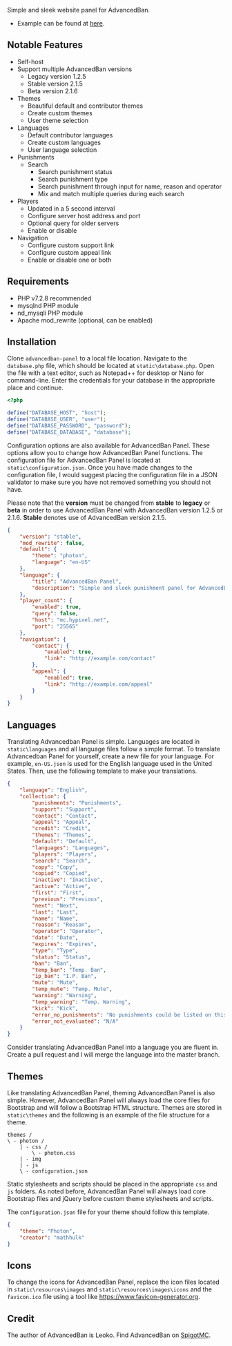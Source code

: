 Simple and sleek website panel for AdvancedBan.
* Example can be found at [here](https://mathhulk.me/advancedban/example).

## Notable Features
* Self-host
* Support multiple AdvancedBan versions
  * Legacy version 1.2.5
  * Stable version 2.1.5
  * Beta version 2.1.6
* Themes
  * Beautiful default and contributor themes
  * Create custom themes
  * User theme selection
* Languages
  * Default contributor languages
  * Create custom languages
  * User language selection
* Punishments
  * Search
    * Search punishment status
    * Search punishment type
    * Search punishment through input for name, reason and operator
    * Mix and match multiple queries during each search
* Players
  * Updated in a 5 second interval
  * Configure server host address and port
  * Optional query for older servers
  * Enable or disable
* Navigation
  * Configure custom support link
  * Configure custom appeal link
  * Enable or disable one or both

## Requirements
* PHP v7.2.8 recommended
* mysqlnd PHP module
* nd_mysqli PHP module
* Apache mod_rewrite (optional, can be enabled)

## Installation
Clone `advancedban-panel` to a local file location. Navigate to the `database.php` file, which should be located at `static\database.php`. Open the file with a text editor, such as Notepad++ for desktop or Nano for command-line. Enter the credentials for your database in the appropriate place and continue.
```php
<?php

define("DATABASE_HOST", "host");
define("DATABASE_USER", "user");
define("DATABASE_PASSWORD", "password");
define("DATABASE_DATABASE", "database");
```

Configuration options are also available for AdvancedBan Panel. These options allow you to change how AdvancedBan Panel functions. The configuration file for AdvancedBan Panel is located at `static\configuration.json`. Once you have made changes to the configuration file, I would suggest placing the configuration file in a JSON validator to make sure you have not removed something you should not have.

Please note that the **version** must be changed from **stable** to **legacy** or **beta** in order to use AdvancedBan Panel with AdvancedBan version 1.2.5 or 2.1.6. **Stable** denotes use of AdvancedBan version 2.1.5.
```json
{
    "version": "stable",
    "mod_rewrite": false,
    "default": {
        "theme": "photon",
        "language": "en-US"
    },
    "language": {
        "title": "AdvancedBan Panel",
        "description": "Simple and sleek punishment panel for AdvancedBan."
    },
    "player_count": {
        "enabled": true,
        "query": false,
        "host": "mc.hypixel.net",
        "port": "25565"
    },
    "navigation": {
        "contact": {
            "enabled": true,
            "link": "http://example.com/contact"
        },
        "appeal": {
            "enabled": true,
            "link": "http://example.com/appeal"
        }
    }
}
```

## Languages
Translating Advancedban Panel is simple. Languages are located in `static\languages` and all language files follow a simple format. To translate Advancedban Panel for yourself, create a new file for your language. For example, `en-US.json` is used for the English language used in the United States. Then, use the following template to make your translations.
```json
{
	"language": "English",
	"collection": {
		"punishments": "Punishments",
		"support": "Support",
		"contact": "Contact",
		"appeal": "Appeal",
		"credit": "Credit",
		"themes": "Themes",
		"default": "Default",
		"languages": "Languages",
		"players": "Players",
		"search": "Search",
		"copy": "Copy",
		"copied": "Copied",
		"inactive": "Inactive",
		"active": "Active",
		"first": "First",
		"previous": "Previous",
		"next": "Next",
		"last": "Last",
		"name": "Name",
		"reason": "Reason",
		"operator": "Operator",
		"date": "Date",
		"expires": "Expires",
		"type": "Type",
		"status": "Status",
		"ban": "Ban",
		"temp_ban": "Temp. Ban",
		"ip_ban": "I.P. Ban",
		"mute": "Mute",
		"temp_mute": "Temp. Mute",
		"warning": "Warning",
		"temp_warning": "Temp. Warning",
		"kick": "Kick",
		"error_no_punishments": "No punishments could be listed on this page",
		"error_not_evaluated": "N/A"
	}
}
```
Consider translating AdvancedBan Panel into a language you are fluent in. Create a pull request and I will merge the language into the master branch.

## Themes
Like translating AdvancedBan Panel, theming AdvancedBan Panel is also simple. However, AdvancedBan Panel will always load the core files for Bootstrap and will follow a Bootstrap HTML structure. Themes are stored in `static\themes` and the following is an example of the file structure for a theme.
```
themes /
\ - photon /
    | - css /
        \ - photon.css
    | - img
    | - js
    \ - configuration.json
```
Static stylesheets and scripts should be placed in the appropriate `css` and `js` folders. As noted before, AdvancedBan Panel will always load core Bootstrap files and jQuery before custom theme stylesheets and scripts.

The `configuration.json` file for your theme should follow this template.
```json
{
	"theme": "Photon",
	"creator": "mathhulk"
}
```

## Icons
To change the icons for AdvancedBan Panel, replace the icon files located in `static\resources\images` and `static\resources\images\icons` and the `favicon.ico` file using a tool like https://www.favicon-generator.org.

## Credit
The author of AdvancedBan is Leoko. Find AdvancedBan on [SpigotMC](https://www.spigotmc.org/resources/advancedban.8695/).